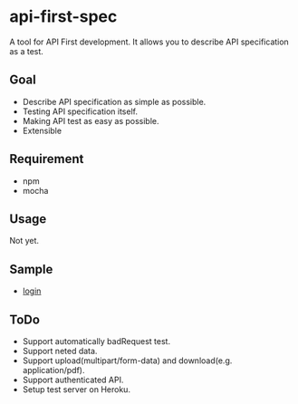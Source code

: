 # api-first-spec
A tool for API First development.
It allows you to describe API specification as a test.

## Goal
- Describe API specification as simple as possible.
- Testing API specification itself.
- Making API test as easy as possible.
- Extensible

## Requirement
- npm
- mocha

## Usage
Not yet.

## Sample
- [login](test/login.spec.js)

## ToDo
- Support automatically badRequest test.
- Support neted data.
- Support upload(multipart/form-data) and download(e.g. application/pdf).
- Support authenticated API.
- Setup test server on Heroku.
